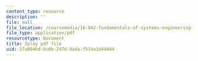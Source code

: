 ```yaml
---
content_type: resource
description: ''
file: null
file_location: /coursemedia/16-842-fundamentals-of-systems-engineering-fall-2015/27a884bdbc6b247d9adaf514a1d44404_9AtMQqCBdhw.pdf
file_type: application/pdf
resourcetype: Document
title: 3play pdf file
uid: 27a884bd-bc6b-247d-9ada-f514a1d44404
---
```

